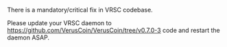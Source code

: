 There is a mandatory/critical fix in VRSC codebase.

Please update your VRSC daemon to https://github.com/VerusCoin/VerusCoin/tree/v0.7.0-3 code and restart the daemon ASAP.
